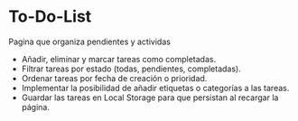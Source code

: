 # To-Do-List

Pagina que organiza pendientes y actividas

* Añadir, eliminar y marcar tareas como completadas.
* Filtrar tareas por estado (todas, pendientes, completadas).
* Ordenar tareas por fecha de creación o prioridad.
* Implementar la posibilidad de añadir etiquetas o categorías a las tareas.
* Guardar las tareas en Local Storage para que persistan al recargar la página.
